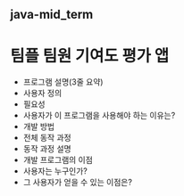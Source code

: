 ## java-mid_term
# 팀플 팀원 기여도 평가 앱
- 프로그램 설명(3줄 요약)
- 사용자 정의
- 필요성
- 사용자가 이 프로그램을 사용해야 하는 이유는?
- 개발 방법
- 전체 동작 과정
- 동작 과정 설명
- 개발 프로그램의 이점
- 사용자는 누구인가?
- 그 사용자가 얻을 수 있는 이점은?
